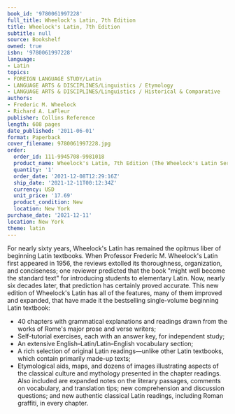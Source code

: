 ```yaml
---
book_id: '9780061997228'
full_title: Wheelock's Latin, 7th Edition
title: Wheelock's Latin, 7th Edition
subtitle: null
source: Bookshelf
owned: true
isbn: '9780061997228'
language:
- Latin
topics:
- FOREIGN LANGUAGE STUDY/Latin
- LANGUAGE ARTS & DISCIPLINES/Linguistics / Etymology
- LANGUAGE ARTS & DISCIPLINES/Linguistics / Historical & Comparative
authors:
- Frederic M. Wheelock
- Richard A. LaFleur
publisher: Collins Reference
length: 608 pages
date_published: '2011-06-01'
format: Paperback
cover_filename: 9780061997228.jpg
order:
  order_id: 111-9945708-9981018
  product_name: Wheelock's Latin, 7th Edition (The Wheelock's Latin Series)
  quantity: '1'
  order_date: '2021-12-08T12:29:16Z'
  ship_date: '2021-12-11T00:12:34Z'
  currency: USD
  unit_price: '17.69'
  product_condition: New
  location: New York
purchase_date: '2021-12-11'
location: New York
theme: latin
---
```

For nearly sixty years, Wheelock's Latin has remained the opitmus liber of beginning Latin textbooks.
When Professor Frederic M. Wheelock's Latin first appeared in 1956, the reviews extolled its thoroughness, organization, and conciseness; one reviewer predicted that the book "might well become the standard text" for introducing students to elementary Latin. Now, nearly six decades later, that prediction has certainly proved accurate.
This new edition of Wheelock's Latin has all of the features, many of them improved and expanded, that have made it the bestselling single-volume beginning Latin textbook:
* 40 chapters with grammatical explanations and readings drawn from the works of Rome's major prose and verse writers;
* Self-tutorial exercises, each with an answer key, for independent study;
* An extensive English–Latin/Latin–English vocabulary section;
* A rich selection of original Latin readings—unlike other Latin textbooks, which contain primarily made-up texts;
* Etymological aids, maps, and dozens of images illustrating aspects of the classical culture and mythology presented in the chapter readings.
Also included are expanded notes on the literary passages, comments on vocabulary, and translation tips; new comprehension and discussion questions; and new authentic classical Latin readings, including Roman graffiti, in every chapter.
